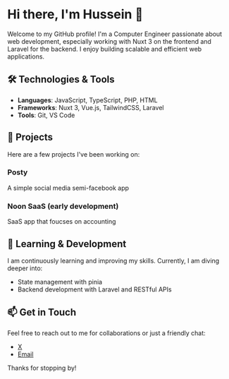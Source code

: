 # Hi there, I'm Hussein 👋

Welcome to my GitHub profile! I'm a Computer Engineer passionate about web development, especially working with Nuxt 3 on the frontend and Laravel for the backend. I enjoy building scalable and efficient web applications.

## 🛠️ Technologies & Tools
- **Languages**: JavaScript, TypeScript, PHP, HTML
- **Frameworks**: Nuxt 3, Vue.js, TailwindCSS, Laravel
- **Tools**: Git, VS Code

## 🚀 Projects
Here are a few projects I've been working on:

### Posty
A simple social media semi-facebook app

### Noon SaaS (early development)
SaaS app that foucses on accounting

## 🧠 Learning & Development
I am continuously learning and improving my skills. Currently, I am diving deeper into:
- State management with pinia
- Backend development with Laravel and RESTful APIs

## 📫 Get in Touch
Feel free to reach out to me for collaborations or just a friendly chat:
- [X](https://x.com/7osaiin)
- [Email](mailto:hussein.eliewa@icloud.com)

Thanks for stopping by!